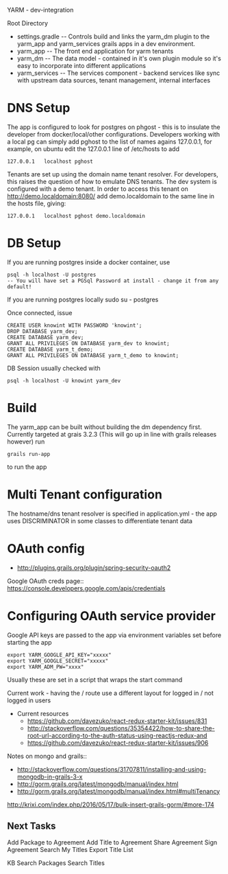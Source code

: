YARM - dev-integration

Root Directory

* settings.gradle  -- Controls build and links the yarm_dm plugin to the yarm_app and yarm_services grails apps in a dev environment.
* yarm_app -- The front end application for yarm tenants
* yarm_dm -- The data model - contained in it's own plugin module so it's easy to incorporate into different applications
* yarm_services -- The services component - backend services like sync with upstream data sources, tenant management, internal interfaces

# DNS Setup

The app is configured to look for postgres on phgost - this is to insulate the developer from docker/local/other configurations. 
Developers working with a local pg can simply add pghost to the list of names agains 127.0.0.1, for example, on ubuntu edit the 127.0.0.1 line of /etc/hosts  to add

    127.0.0.1	localhost pghost

Tenants are set up using the domain name tenant resolver. For developers, this raises the question of how to emulate DNS tenants. The dev system is configured with a
demo tenant. In order to access this tenant on http://demo.localdomain:8080/ add demo.localdomain to the same line in the hosts file, giving:

    127.0.0.1	localhost pghost demo.localdomain

# DB Setup

If you are running postgres inside a docker container, use

    psql -h localhost -U postgres
    -- You will have set a PGSql Password at install - change it from any default!

If you are running postgres locally sudo su - postgres

Once connected, issue

    CREATE USER knowint WITH PASSWORD 'knowint';
    DROP DATABASE yarm_dev;
    CREATE DATABASE yarm_dev;
    GRANT ALL PRIVILEGES ON DATABASE yarm_dev to knowint;
    CREATE DATABASE yarm_t_demo;
    GRANT ALL PRIVILEGES ON DATABASE yarm_t_demo to knowint;


DB Session usually checked with

    psql -h localhost -U knowint yarm_dev


# Build

The yarm_app can be built without building the dm dependency first. Currently targeted at grais 3.2.3 (This will go up in line with grails releases however) run

    grails run-app

to run the app

# Multi Tenant configuration

The hostname/dns tenant resolver is specified in application.yml - the app uses DISCRIMINATOR in some classes to differentiate tenant data

# OAuth config

* http://plugins.grails.org/plugin/spring-security-oauth2

Google OAuth creds page::
https://console.developers.google.com/apis/credentials

# Configuring OAuth service provider

Google API keys are passed to the app via environment variables set before starting the app

    export YARM_GOOGLE_API_KEY="xxxxx"
    export YARM_GOOGLE_SECRET="xxxxx"
    export YARM_ADM_PW="xxxx"

Usually these are set in a script that wraps the start command




Current work - having the / route use a different layout for logged in / not logged in users
* Current resources
    * https://github.com/davezuko/react-redux-starter-kit/issues/831
    * http://stackoverflow.com/questions/35354422/how-to-share-the-root-url-according-to-the-auth-status-using-reactjs-redux-and
    * https://github.com/davezuko/react-redux-starter-kit/issues/906


Notes on mongo and grails::
* http://stackoverflow.com/questions/31707811/installing-and-using-mongodb-in-grails-3-x
* http://gorm.grails.org/latest/mongodb/manual/index.html
* http://gorm.grails.org/latest/mongodb/manual/index.html#multiTenancy


http://krixi.com/index.php/2016/05/17/bulk-insert-grails-gorm/#more-174


## Next Tasks

Add Package to Agreement
Add Title to Agreement
Share Agreement
Sign Agreement
Search My Titles
Export Title List

KB
Search Packages
Search Titles
